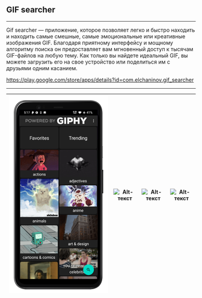## GIF searcher
------------
Gif searcher — приложение, которое позволяет легко и быстро находить и находить самые смешные, самые эмоциональные или креативные изображения GIF. Благодаря приятному интерфейсу и мощному алгоритму поиска он предоставляет вам мгновенный доступ к тысячам GIF-файлов на любую тему. Как только вы найдете идеальный GIF, вы можете загрузить его на свое устройство или поделиться им с друзьями одним касанием.

https://play.google.com/store/apps/details?id=com.elchaninov.gif_searcher

------------

| ![Alt-текст](screnshoots/1.png) | ![Alt-текст](2.png) | ![Alt-текст](3.png) | ![Alt-текст](4.png) |
|:---------:|:---------:|:---------:|:---------:|
